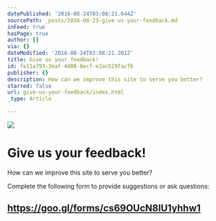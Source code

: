 ```yaml
---
datePublished: '2016-08-24T03:08:21.644Z'
sourcePath: _posts/2016-08-23-give-us-your-feedback.md
inFeed: true
hasPage: true
author: []
via: {}
dateModified: '2016-08-24T03:08:21.301Z'
title: Give us your feedback!
id: fe11a793-3eaf-4d08-8ecf-e2ac529facfb
publisher: {}
description: How can we improve this site to serve you better?
starred: false
url: give-us-your-feedback/index.html
_type: Article

---
```

![](https://the-grid-user-content.s3-us-west-2.amazonaws.com/f57ff5a9-ad5f-435d-89c2-12a3b3f8b3e3.jpg)

# Give us your feedback!

How can we improve this site to serve you better?

Complete the following form to provide suggestions or ask questions:

## https://goo.gl/forms/cs69OUcN8lU1yhhw1